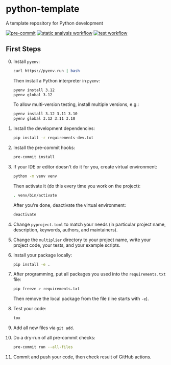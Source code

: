 # python-template

A template repository for Python development

[![pre-commit](https://img.shields.io/badge/pre--commit-enabled-brightgreen?logo=pre-commit)](https://github.com/pre-commit/pre-commit)
[![static analysis workflow](https://github.com/BioDisCo/python-template/actions/workflows/static-analysis.yaml/badge.svg)](https://github.com/BioDisCo/python-template/actions/workflows/static-analysis.yaml/)
[![test workflow](https://github.com/BioDisCo/python-template/actions/workflows/test.yaml/badge.svg)](https://github.com/BioDisCo/python-template/actions/workflows/test.yaml/)

## First Steps

0. Install `pyenv`:

   ```bash
   curl https://pyenv.run | bash
   ```

   Then install a Python interpreter in `pyenv`:

   ```bash
   pyenv install 3.12
   pyenv global 3.12
   ```

   To allow multi-version testing, install multiple versions, e.g.:

   ```bash
   pyenv install 3.12 3.11 3.10
   pyenv global 3.12 3.11 3.10
   ```

1. Install the development dependencies:

   ```bash
   pip install -r requirements-dev.txt
   ```

2. Install the pre-commit hooks:

   ```bash
   pre-commit install
   ```

3. If your IDE or editor doesn't do it for you, create virtual environment:

   ```bash
   python -m venv venv
   ```

   Then activate it (do this every time you work on the project):

   ```bash
   . venv/bin/activate
   ```

   After you're done, deactivate the virtual environment:

   ```bash
   deactivate
   ```

4. Change `pyproject.toml` to match your needs (in particular project name,
   description, keywords, authors, and maintainers).

5. Change the `multiplier` directory to your project name, write your project
   code, your tests, and your example scripts.

6. Install your package locally:

   ```bash
   pip install -e .
   ```

7. After programming, put all packages you used into the
   `requirements.txt` file:

   ```bash
   pip freeze > requirements.txt
   ```

   Then remove the local package from the file (line starts with `-e`).

8. Test your code:

   ```bash
   tox
   ```

9. Add all new files via `git add`.

10. Do a dry-run of all pre-commit checks:

    ```bash
    pre-commit run --all-files
    ```

11. Commit and push your code, then check result of GitHub actions.
